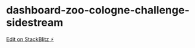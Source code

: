 # dashboard-zoo-cologne-challenge-sidestream

[Edit on StackBlitz ⚡️](https://stackblitz.com/edit/dashboard-zoo-cologne-challenge-rajnqp)